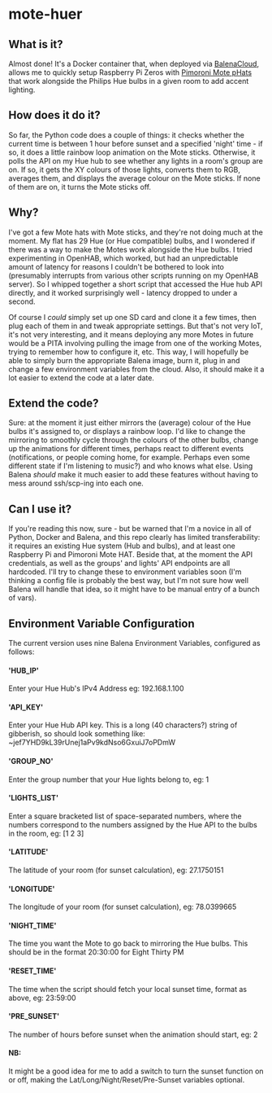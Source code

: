 # mote-huer

## What is it?

Almost done! It's a Docker container that, when deployed via [BalenaCloud](https://balena-cloud.com), allows me to quickly setup Raspberry Pi Zeros with [Pimoroni Mote pHats](https://shop.pimoroni.com/products/mote-phat) that work alongside the Philips Hue bulbs in a given room to add accent lighting.

## How does it do it?

So far, the Python code does a couple of things: it checks whether the current time is between 1 hour before sunset and a specified 'night' time - if so, it does a little rainbow loop animation on the Mote sticks. Otherwise, it polls the API on my Hue hub to see whether any lights in a room's group are on. If so, it gets the XY colours of those lights, converts them to RGB, averages them, and displays the average colour on the Mote sticks. If none of them are on, it turns the Mote sticks off.

## Why?

I've got a few Mote hats with Mote sticks, and they're not doing much at the moment. My flat has 29 Hue (or Hue compatible) bulbs, and I wondered if there was a way to make the Motes work alongside the Hue bulbs. I tried experimenting in OpenHAB, which worked, but had an unpredictable amount of latency for reasons I couldn't be bothered to look into (presumably interrupts from various other scripts running on my OpenHAB server). So I whipped together a short script that accessed the Hue hub API directly, and it worked surprisingly well - latency dropped to under a second. 

Of course I *could* simply set up one SD card and clone it a few times, then plug each of them in and tweak appropriate settings. But that's not very IoT, it's not very interesting, and it means deploying any more Motes in future would be a PITA involving pulling the image from one of the working Motes, trying to remember how to configure it, etc. This way, I will hopefully be able to simply burn the appropriate Balena image, burn it, plug in and change a few environment variables from the cloud. Also, it should make it a lot easier to extend the code at a later date.

## Extend the code?

Sure: at the moment it just either mirrors the (average) colour of the Hue bulbs it's assigned to, or displays a rainbow loop. I'd like to change the mirroring to smoothly cycle through the colours of the other bulbs, change up the animations for different times, perhaps react to different events (notifications, or people coming home, for example. Perhaps even some different state if I'm listening to music?) and who knows what else. Using Balena *should* make it much easier to add these features without having to mess around ssh/scp-ing into each one.

## Can I use it?

If you're reading this now, sure - but be warned that I'm a novice in all of Python, Docker and Balena, and this repo clearly has limited transferability: it requires an existing Hue system (Hub and bulbs), and at least one Raspberry Pi and Pimoroni Mote HAT. Beside that, at the moment the API credentials, as well as the groups' and lights' API endpoints are all hardcoded. I'll try to change these to environment variables soon (I'm thinking a config file is probably the best way, but I'm not sure how well Balena will handle that idea, so it might have to be manual entry of a bunch of vars).

## Environment Variable Configuration

The current version uses nine Balena Environment Variables, configured as follows:

#### 'HUB_IP'
Enter your Hue Hub's IPv4 Address eg: 192.168.1.100

#### 'API_KEY'
Enter your Hue Hub API key. This is a long (40 characters?) string of gibberish, so should look something like: ~jef7YHD9kL39rUnej1aPv9kdNso6GxuiJ7oPDmW

#### 'GROUP_NO'
Enter the group number that your Hue lights belong to, eg: 1

#### 'LIGHTS_LIST'
Enter a square bracketed list of space-separated numbers, where the numbers correspond to the numbers assigned by the Hue API to the bulbs in the room, eg: [1 2 3]

#### 'LATITUDE'
The latitude of your room (for sunset calculation), eg: 27.1750151

#### 'LONGITUDE'
The longitude of your room (for sunset calculation), eg: 78.0399665

#### 'NIGHT_TIME'
The time you want the Mote to go back to mirroring the Hue bulbs. This should be in the format 20:30:00 for Eight Thirty PM

#### 'RESET_TIME'
The time when the script should fetch your local sunset time, format as above, eg: 23:59:00

#### 'PRE_SUNSET'
The number of hours before sunset when the animation should start, eg: 2

#### NB:
It might be a good idea for me to add a switch to turn the sunset function on or off, making the Lat/Long/Night/Reset/Pre-Sunset variables optional. 
